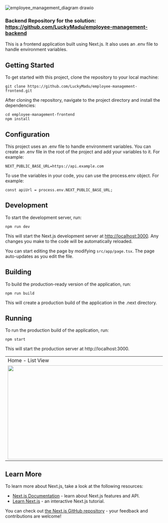 ![employee_management_diagram drawio](https://user-images.githubusercontent.com/19740478/230542021-24d5bbf6-6afb-4247-ba8f-f5dc9842b804.png)

### Backend Repository for the solution: https://github.com/LuckyMadu/employee-management-backend

This is a frontend application built using Next.js. It also uses an .env file to handle environment variables.

## Getting Started

To get started with this project, clone the repository to your local machine:

```
git clone https://github.com/LuckyMadu/employee-management-frontend.git
```

After cloning the repository, navigate to the project directory and install the dependencies:

```
cd employee-management-frontend
npm install
```

## Configuration

This project uses an .env file to handle environment variables. You can create an .env file in the root of the project and add your variables to it. For example:

```
NEXT_PUBLIC_BASE_URL=https://api.example.com
```

To use the variables in your code, you can use the process.env object. For example:

```
const apiUrl = process.env.NEXT_PUBLIC_BASE_URL;
```

## Development

To start the development server, run:

```
npm run dev
```

This will start the Next.js development server at [http://localhost:3000](http://localhost:3000). Any changes you make to the code will be automatically reloaded.

You can start editing the page by modifying `src/app/page.tsx`. The page auto-updates as you edit the file.

## Building

To build the production-ready version of the application, run:

```
npm run build
```

This will create a production build of the application in the .next directory.

## Running

To run the production build of the application, run:

```
npm start
```

This will start the production server at http://localhost:3000.

<table>
  <tr>
    <td>Home - List View</td>
    <td>Home - Table View</td>
  </tr>
  <tr>
    <td>
      <img src="https://user-images.githubusercontent.com/19740478/230440211-cfda79ff-8898-4c27-b43f-6999149ba77b.png" width=800 height=300>
    </td>
    <td> 
      <img src="https://user-images.githubusercontent.com/19740478/230440904-0940bb76-bbba-4e84-91a6-2893f7972187.png" width=800 height=300>         
    </td>
  </tr>
</table>


## Learn More

To learn more about Next.js, take a look at the following resources:

- [Next.js Documentation](https://nextjs.org/docs) - learn about Next.js features and API.
- [Learn Next.js](https://nextjs.org/learn) - an interactive Next.js tutorial.

You can check out [the Next.js GitHub repository](https://github.com/vercel/next.js/) - your feedback and contributions are welcome!

